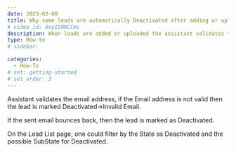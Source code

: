 ```yaml
---
date: 2023-02-08
title: Why some leads are automatically Deactivated after adding or uploading ?
# video_id: 6xyI5NNCCmc
description: When leads are added or uploaded the assistant validates the leads and if email address is not valid or email bounces back then the leads are automatically deactivated.
type: How-to
# sidebar:

categories:
  - How-To
# set: getting-started
# set_order: 3
---
```

Assistant validates the email address, if the Email address is not valid then the lead is marked Deactivated->Invalid Email. 

If the sent email bounces back, then the lead is marked as Deactivated. 

On the Lead List page, one could filter by the State as Deactivated and the possible SubState for Deactivated.
